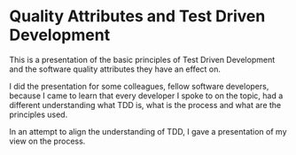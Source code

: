 # Quality Attributes and Test Driven Development

This is a presentation of the basic principles of Test Driven Development and the software quality attributes they have an effect on.


I did the presentation for some colleagues, fellow software developers, because I came to learn that every developer I spoke to on the topic, had a different understanding what TDD is, what is the process and what are the principles used.

In an attempt to align the understanding of TDD, I gave a presentation of my view on the process.
